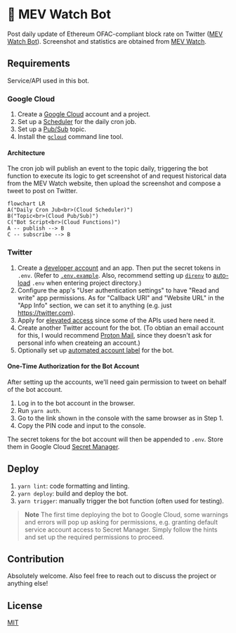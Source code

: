# 🤖 MEV Watch Bot

Post daily update of Ethereum OFAC-compliant block rate on Twitter ([MEV Watch Bot](https://twitter.com/mevwatchbot)). Screenshot and statistics are obtained from [MEV Watch](https://www.mevwatch.info/).

## Requirements

Service/API used in this bot.

### Google Cloud

1.  Create a [Google Cloud](https://cloud.google.com) account and a project.
2.  Set up a [Scheduler](https://cloud.google.com/secret-manager/docs/create-secret) for the daily
    cron job.
3.  Set up a [Pub/Sub](https://cloud.google.com/pubsub/docs/publish-receive-messages-console) topic.
4.  Install the [`gcloud`](https://cloud.google.com/sdk/gcloud) command line tool.

#### Architecture

The cron job will publish an event to the topic daily, triggering the bot function to execute its
logic to get screenshot of and request historical data from the MEV Watch website, then upload the
screenshot and compose a tweet to post on Twitter.

```mermaid
flowchart LR
A("Daily Cron Jub<br>(Cloud Scheduler)")
B("Topic<br>(Cloud Pub/Sub)")
C("Bot Script<br>(Cloud Functions)")
A -- publish --> B
C -- subscribe --> B
```

### Twitter

1.  Create a [developer account](https://developer.twitter.com/en/apply-for-access) and an app. Then
    put the secret tokens in `.env`. (Refer to [`.env.example`](./.env.example). Also,
    recommend setting up [`direnv`](https://direnv.net/) to [auto-load](https://direnv.net/man/direnv.toml.1.html#codeloaddotenvcode) `.env` when entering project directory.)
2.  Configure the app's "User authentication settings" to have "Read and write" app permissions. As
    for "Callback URI" and "Website URL" in the "App Info" section, we can set it to anything (e.g.
    just https://twitter.com).
3.  Apply for [elevated access](https://developer.twitter.com/en/portal/products/elevated) since
    some of the APIs used here need it.
4.  Create another Twitter account for the bot. (To obtian an email account for this, I would
    recommend [Proton Mail](https://proton.me/), since they doesn't ask for personal info when
    createing an account.)
5.  Optionally set up [automated account label](https://help.twitter.com/en/using-twitter/automated-account-labels) for the bot.

#### One-Time Authorization for the Bot Account

After setting up the accounts, we'll need gain permission to tweet on behalf of the bot account.

1. Log in to the bot account in the browser.
2. Run `yarn auth`.
3. Go to the link shown in the console with the same browser as in Step 1.
4. Copy the PIN code and input to the console.

The secret tokens for the bot account will then be appended to `.env`. Store them in Google Cloud
[Secret Manager](https://cloud.google.com/secret-manager/docs/create-secret).

## Deploy

1.  `yarn lint`: code formatting and linting.
2.  `yarn deploy`: build and deploy the bot.
3.  `yarn trigger`: manually trigger the bot function (often used for testing).

> **Note**
> The first time deploying the bot to Google Cloud, some warnings and errors will pop up asking for
> permissions, e.g. granting default service account access to Secret Manager. Simply follow the
> hints and set up the required permissions to proceed.

## Contribution

Absolutely welcome. Also feel free to reach out to discuss the project or anything else!

## License

[MIT](./LICENSE)
